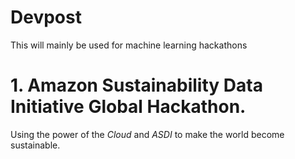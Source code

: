 # Devpost
This will mainly be used for machine learning hackathons

# 1. Amazon Sustainability Data Initiative Global Hackathon.
Using the power of the *Cloud* and *ASDI* to make the world become sustainable.
